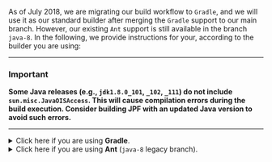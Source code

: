 As of July 2018, we are migrating our build workflow to `Gradle`, and we will use it as our standard builder after merging the `Gradle` support to our main branch.
However, our existing `Ant` support is still available in the branch `java-8`.
In the following, we provide instructions for your, according to the builder you are using:

***
### Important
**Some Java releases (e.g., `jdk1.8.0_101`, `_102`, `_111`) do not include `sun.misc.JavaOISAccess`. This will cause compilation errors during the build execution. Consider building JPF with an updated Java version to avoid such errors.**
***

<details close>
<summary>Click here if you are using <b>Gradle</b>.</summary>

## Building JPF

### Using the command line

The JPF repository includes a Gradle wrapper that requires nothing except Java to execute. It ensures that all JPF developers and environments use the same builder to avoid any kind of configuration issue.
Note that we assume that `./gradle` is used below, which installs a local copy of version 4. If you use your own version of Gradle, make sure it is version 4 or newer.

**Note:** On Ubuntu, the `command apt-get install gradle` seems to install an older version of gradle (version 2.x) which is incompatible with the project and causes unzipping errors. Hence, it is recommended to visit the [Official Gradle installation guide](https://gradle.org/install/) for installing the latest version of gradle.

> If you are using Windows, consider the `gradlew.bat` script.

```{bash}
> cd jpf-core
> ./gradlew buildJars

...
BUILD SUCCESSFUL in 13s
16 actionable tasks: 16 executed
```

In the following, there is a summary of the main build tasks.
If you want to have some help about what other tasks are available, check the command `./gradlew tasks --all`.

```
JPF Build tasks
---------------
buildJars - Generates all core JPF jar files.
compile - Compiles all JPF core sources.

JPF Distribution tasks
----------------------
dist - Builds binary distribution.
srcDist - Builds the source distribution.

Verification tasks
------------------
test - Runs core regression tests.
```

### Within Eclipse

Eclipse comes with Gradle support by default since the Neon release. If you use an older version for some reason, consider installing the [Buildship Plugin](https://github.com/eclipse/buildship/blob/master/docs/user/Installation.md) for Gradle support.

To import the project into Eclipse, proceed with the following steps:

1. Start by generating Eclipse configuration files:

```{bash}
> ./gradlew eclipse

BUILD SUCCESSFUL in 0s
3 actionable tasks: 3 executed
```
**Note:** Some versions of Ubuntu provide an outdated version of gradle (see above); visit the [Official Gradle installation guide](https://gradle.org/install/) for the latest version.

2. Select **File > Import** on the drop-down menu
3. Select **Existing Gradle Project**
4. Choose the root project directory and click **Next**
5. Check the checkbox **Override workspace settings**, then check the option **Gradle wrapper** and click **Finish**.
#### Handling "Access Restriction" errors in the workspace

After importing, you may face some *Access Restriction* errors. To get rid of them, proceed with the following steps:

1. In the **Package Explorer**, right-click on the project name and select **Properties** on the drop-down menu
2. Navigate to **Java Compiler > Errors/Warning** and expand **Deprecated and restricted API**
3. On **Forbidden Reference (access rules)**, select **Ignore** from the drop-down menu and click **Apply and Close**.
4. A pop-up may appear. Click ok to perform a full rebuild.

***
**We avoid adding IDE-related files on the repository as many of them are user-dependent and may change over different versions of the same IDE.**
***

### Within IntelliJ Idea

Importing `jpf-core` on IntelliJ should be straightforward due to its Gradle support.

1. Launch the **New Project** wizard. If no project is currently opened in IntelliJ IDEA, click **Import Project** on the welcome screen. Otherwise, select **File > New > Project** from **Existing Sources** from the main menu.
2. Choose the project root directory containing the build.gradle file. Click OK.
3. On the first page of the Import Project wizard, **in Import Project from External model, select Gradle** and click Next.
4. On the next page of the Import Project wizard, specify Gradle project settings:
  4.1. Check **Use auto-import**
  4.2. Check **Create separate module per source set
  4.3. Make sure that **Use default gradle wrapper (recommended)** is checked
5. Click Finish.

## Running JPF ##

### Using the command line ###

~~~~~~~~ {.bash}
> cd jpf-core
> java -jar build/RunJPF.jar src/examples/Racer.jpf
JavaPathfinder v5.0 - (C) 1999-2007 RIACS/NASA Ames Research Center
.....
====================================================== statistics
elapsed time:       0:00:00
states:             new=9, visited=1, backtracked=4, end=2
search:             maxDepth=5, constraints=0
choice generators:  thread=8, data=0
heap:               gc=8, new=291, free=32
instructions:       3112
max memory:         79MB
loaded code:        classes=73, methods=1010

====================================================== search finished: 1/12/10 2:30 PM
~~~~~~~~

</details>
<details close>
<summary>Click here if you are using <b>Ant</b> (<code>java-8</code> legacy branch).</summary>

## Building JPF ##

If you have cloned the project repositories you are interested in (which at least includes [jpf-core](JPF-core)), you can build and test each of them by means of their included [Ant](http://ant.apache.org) `build.xml` scripts. Note that you have to install Ant and JUnit separately, e.g. following directions [here](System-requirements).


### Using the command line ###

~~~~~~~~ {.bash}
> cd jpf-core
> ant test

... lots of output, at the end you should see something like:
BUILD SUCCESSFUL
Total time: 2 minutes 31 seconds
~~~~~~~~

### Within NetBeans ###

 1. run **File/Open Project..** from the application menu, entering the JPF project you just downloaded (e.g. "jpf-core")
 1. select the project that appears in our project pane (e.g. "jpf-core")
 1. run **Build** from the project context menu

### Within Eclipse ###

* Ensure that the `JAVA_HOME` environment variable points to the jdk1.6xxx directory. If it is empty or points to a JRE then errors such as **javac not found** maybe seen. If you do not want the system Java settings to point to jdk1.6xxx, you can also set project specific settings in eclipse.

* If you eclipse settings are set to **Build Automatically** then the project after being cloned will be built.

* To build a particular project in the Project menu select **Build Project**. All the dependencies for the project will be built automatically. 

#### Project Specific JDK settings within Eclipse ####
1. In Eclipse go to **Project** -> **Properties** 

2. Select **Builders**

3. Pick **Ant_Builder** -> click **Edit**

4. Click on the **JRE** tab

5. Select **Separate JRE** -> **Installed JREs**

6. On Windows and Unix-based systems pick JDK1.6xxx. If it is not listed under the installed JREs, click on **Add**, browse your file system to where JDK1.6xxx resides and select. On OSx systems pick the JVM 1.6.0. 


## Running JPF ##

### Using the command line ###


~~~~~~~~ {.bash}
> cd jpf-core
> java -jar build/RunJPF.jar src/examples/Racer.jpf
JavaPathfinder v5.0 - (C) 1999-2007 RIACS/NASA Ames Research Center
.....
====================================================== statistics
elapsed time:       0:00:00
states:             new=9, visited=1, backtracked=4, end=2
search:             maxDepth=5, constraints=0
choice generators:  thread=8, data=0
heap:               gc=8, new=291, free=32
instructions:       3112
max memory:         79MB
loaded code:        classes=73, methods=1010

====================================================== search finished: 1/12/10 2:30 PM
~~~~~~~~

### Using eclipse plugin ###

 1. Right click on a .jpf file. Examples can be found in the src\examples directory in jpf-core
 1. If the eclipse plugin is correctly installed, a Verify option will appear. 
 1. Select the Verify option and the verification process of the system specified in the .jpf file begins

Note that the Application.jpf file essentially replaces previous uses of eclipse launch configurations. The required element of a .jpf file is the `target=MAIN_CLASS` where `MAIN_CLASS` is the class containing main method of the system under test. Any other configurations that need to be specified can be added here. for example `listener=gov.nasa.jpf.tools.SearchMonitor`.   

Specify `classpath=PATH_TO_BIN_DIRECTORY` to add the class files for the program under test to JPF's class path.  Windows users will need to use the double-backslash notation in specifying paths in the .jpf file.  An example .jpf file for the Windows platform is included below for convenience:

~~~~~~~~ {.bash}
target=mutex.DekkerTestMain
report.console.property_violation=error,trace,snapshot
listener=gov.nasa.jpf.listener.EndlessLoopDetector
classpath=C:\\Users\\fred\\Documents\\ch02-mutex\\bin
sourcepath=C:\\Users\\fred\\Documents\\ch02-mutex\\src,C:\\Users\\Fred\\Documents\\ch02-mutex\\src-test
~~~~~~~~

The .jpf file not only indicates the `target` and `classpath`, but it also turns on error reporting with trace generation (`report.console.property_violation`) and configures the source path (`sourcepath`).  Note that multiple source directories are specified using the comma separator.

### Using eclipse Run Configuration ###

 1. Select a .jpf file by clicking on it in the Package Explorer
 1. Click **Run** -> **Run Configurations** -> **run-JPF-core**. It is important the correct .jpf file is selected when the configuration is run. 

#### Windows users ####
After a fresh install of jpf-core you may see the following when trying to use the Eclipse Run-jpf-core configuration:

~~~~~~~~
java.lang.NoClassDefFoundError: gov/nasa/jpf/Main
Caused by: java.lang.ClassNotFoundException: gov.nasa.jpf.Main
    at java.net.URLClassLoader$1.run(Unknown Source)
    at java.security.AccessController.doPrivileged(Native Method)
    at java.net.URLClassLoader.findClass(Unknown Source)
    at java.lang.ClassLoader.loadClass(Unknown Source)
    at sun.misc.Launcher$AppClassLoader.loadClass(Unknown Source)
    at java.lang.ClassLoader.loadClass(Unknown Source)
Exception in thread "main" 
~~~~~~~~

In this particular case, the error was generated after the initial build after the clone had completed.  To resolve the issue, **refresh the Eclipse workspace** (F5 or right click Refresh).  After the refresh, the Run-jpf-core configuration should work as described above.

</details>

